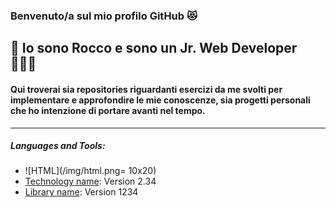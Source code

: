 ### Benvenuto/a sul mio profilo GitHub 😻

## 👋  Io sono Rocco e sono un Jr. Web Developer 🧑🏻‍💻

#### Qui troverai sia repositories riguardanti esercizi da me svolti per implementare e approfondire le mie conoscenze, sia progetti personali che ho intenzione di portare avanti nel tempo.

***

##### Languages and Tools:
* ![HTML](/img/html.png= 10x20)
* [Technology name](https://example.com): Version 2.34
* [Library name](https://example.com): Version 1234
